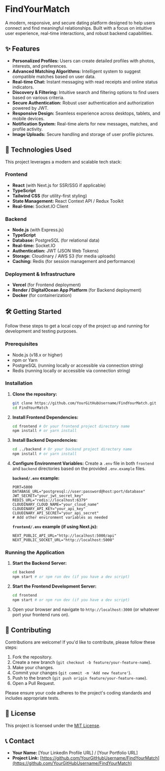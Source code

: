 # FindYourMatch

A modern, responsive, and secure dating platform designed to help users connect and find meaningful relationships. Built with a focus on intuitive user experience, real-time interactions, and robust backend capabilities.

## ✨ Features

- **Personalized Profiles:** Users can create detailed profiles with photos, interests, and preferences.
- **Advanced Matching Algorithms:** Intelligent system to suggest compatible matches based on user data.
- **Real-time Chat:** Instant messaging with read receipts and online status indicators.
- **Discovery & Filtering:** Intuitive search and filtering options to find users based on various criteria.
- **Secure Authentication:** Robust user authentication and authorization powered by JWT.
- **Responsive Design:** Seamless experience across desktops, tablets, and mobile devices.
- **Notification System:** Real-time alerts for new messages, matches, and profile activity.
- **Image Uploads:** Secure handling and storage of user profile pictures.

## 🚀 Technologies Used

This project leverages a modern and scalable tech stack:

### Frontend
- **React** (with Next.js for SSR/SSG if applicable)
- **TypeScript**
- **Tailwind CSS** (for utility-first styling)
- **State Management:** React Context API / Redux Toolkit
- **Real-time:** Socket.IO Client

### Backend
- **Node.js** (with Express.js)
- **TypeScript**
- **Database:** PostgreSQL (for relational data)
- **Real-time:** Socket.IO
- **Authentication:** JWT (JSON Web Tokens)
- **Storage:** Cloudinary / AWS S3 (for media uploads)
- **Caching:** Redis (for session management and performance)

### Deployment & Infrastructure
- **Vercel** (for Frontend deployment)
- **Render / DigitalOcean App Platform** (for Backend deployment)
- **Docker** (for containerization)

## 🛠️ Getting Started

Follow these steps to get a local copy of the project up and running for development and testing purposes.

### Prerequisites
- Node.js (v18.x or higher)
- npm or Yarn
- PostgreSQL (running locally or accessible via connection string)
- Redis (running locally or accessible via connection string)

### Installation

1.  **Clone the repository:**
    ```bash
    git clone https://github.com/YourGitHubUsername/FindYourMatch.git
    cd FindYourMatch
    ```

2.  **Install Frontend Dependencies:**
    ```bash
    cd frontend # Or your frontend project directory name
    npm install # or yarn install
    ```

3.  **Install Backend Dependencies:**
    ```bash
    cd ../backend # Or your backend project directory name
    npm install # or yarn install
    ```

4.  **Configure Environment Variables:**
    Create a `.env` file in both `frontend` and `backend` directories based on the provided `.env.example` files.

    **`backend/.env` example:**
    ```
    PORT=5000
    DATABASE_URL="postgresql://user:password@host:port/database"
    JWT_SECRET="your_jwt_secret_key"
    REDIS_URL="redis://localhost:6379"
    CLOUDINARY_CLOUD_NAME="your_cloud_name"
    CLOUDINARY_API_KEY="your_api_key"
    CLOUDINARY_API_SECRET="your_api_secret"
    # Add other environment variables as needed
    ```
    **`frontend/.env` example (if using Next.js):**
    ```
    NEXT_PUBLIC_API_URL="http://localhost:5000/api"
    NEXT_PUBLIC_SOCKET_URL="http://localhost:5000"
    ```

### Running the Application

1.  **Start the Backend Server:**
    ```bash
    cd backend
    npm start # or npm run dev (if you have a dev script)
    ```

2.  **Start the Frontend Development Server:**
    ```bash
    cd frontend
    npm start # or npm run dev (if you have a dev script)
    ```

3.  Open your browser and navigate to `http://localhost:3000` (or whatever port your frontend runs on).

## 🤝 Contributing

Contributions are welcome! If you'd like to contribute, please follow these steps:

1.  Fork the repository.
2.  Create a new branch (`git checkout -b feature/your-feature-name`).
3.  Make your changes.
4.  Commit your changes (`git commit -m 'Add new feature'`).
5.  Push to the branch (`git push origin feature/your-feature-name`).
6.  Open a Pull Request.

Please ensure your code adheres to the project's coding standards and includes appropriate tests.

## 📄 License

This project is licensed under the [MIT License](LICENSE).

## 📞 Contact

-   **Your Name:** [Your LinkedIn Profile URL] / [Your Portfolio URL]
-   **Project Link:** [https://github.com/YourGitHubUsername/FindYourMatch](https://github.com/YourGitHubUsername/FindYourMatch)